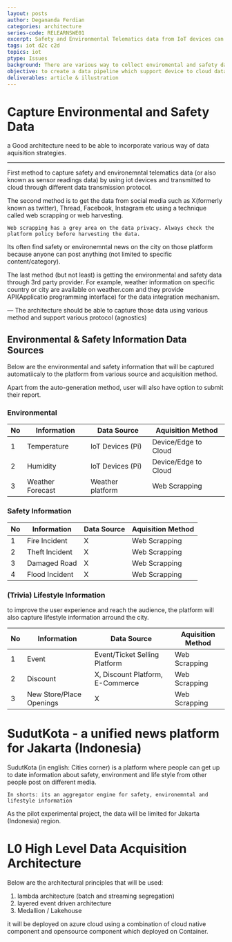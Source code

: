 ```yaml
---
layout: posts
author: Degananda Ferdian
categories: architecture
series-code: RELEARNSWE01
excerpt: Safety and Environmental Telematics data from IoT devices can be captured using edge gateway while surroundings data on the cloud can be captured through Web Scrapping and API Integration.
tags: iot d2c c2d
topics: iot
ptype: Issues
background: There are various way to collect enviromental and safety data from surroundings. 
objective: to create a data pipeline which support device to cloud data acqusition and cloud to cloud data acquisition
deliverables: article & illustration
---
```


# Capture Environmental and Safety Data

a Good architecture need to be able to incorporate various way of data aquisition strategies.

<hr />

First method to capture safety and environemntal telematics data (or also known as sensor readings data) by using iot devices and transmitted to cloud through different data transmission protocol.

The second method is to get the data from social media such as X(formerly known as twitter), Thread, Facebook, Instagram etc using a technique called web scrapping or web harvesting.  

    Web scrapping has a grey area on the data privacy. Always check the platform policy before harvesting the data.

Its often find safety or environemntal news on the city on those platform because anyone can post anything (not limited to specific content/category).

The last method (but not least) is getting the environmental and safety data through 3rd party provider. For example, weather information on specific country or city are available on weather.com and they provide API(Applicatio programming interface) for the data integration mechanism.

&mdash; The architecture should be able to capture those data using various method and support various protocol (agnostics)

## Environmental & Safety Information Data Sources 

Below are the environmental and safety information that will be captured automatiicaly to the platform from various source and acquisition method.

Apart from the auto-generation method, user will also have option to submit their report.

### Environmental

| No | Information | Data Source | Aquisition Method |
------------|----------|---------------|---------------|
| 1 | Temperature | IoT Devices (Pi) | Device/Edge to Cloud |
| 2 | Humidity | IoT Devices (Pi) | Device/Edge to Cloud |
| 3 | Weather Forecast | Weather platform | Web Scrapping |

### Safety Information

| No | Information | Data Source | Aquisition Method |
------------|----------|---------------|---------------|
| 1 | Fire Incident | X | Web Scrapping |
| 2 | Theft Incident | X | Web Scrapping |
| 3 | Damaged Road | X | Web Scrapping |
| 4 | Flood Incident | X | Web Scrapping |

### (Trivia) Lifestyle Information

to improve the user experience and reach the audience, the platform will also capture lifestyle information arround the city. 

| No | Information | Data Source | Aquisition Method |
------------|----------|---------------|---------------|
| 1 | Event | Event/Ticket Selling Platform | Web Scrapping |
| 2 | Discount | X, Discount Platform, E-Commerce | Web Scrapping |
| 3 | New Store/Place Openings | X | Web Scrapping |

# SudutKota - a unified news platform for Jakarta (Indonesia)

SudutKota (in english: Cities corner) is a platform where people can get up to date information about safety, environment and life style from other people post on different media. 

    In shorts: its an aggregator engine for safety, environemntal and lifestyle information

As the pilot experimental project, the data will be limited for Jakarta (Indonesia) region.

# L0 High Level Data Acquisition Architecture

Below are the architectural principles that will be used:

1. lambda architecture (batch and streaming segregation)
2. layered event driven architecture
3. Medallion / Lakehouse

it will be deployed on azure cloud using a combination of cloud native component and opensource component which deployed on Container.